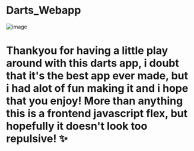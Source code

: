 # Darts_Webapp

![image](https://user-images.githubusercontent.com/56073739/91024560-09599900-e5f0-11ea-938e-72dd3bcc2c15.png)

# Thankyou for having a little play around with this darts app, i doubt that it's the best app ever made, but i had alot of fun making it and i hope that you enjoy! More than anything this is a frontend javascript flex, but hopefully it doesn't look too repulsive! :sparkles:
